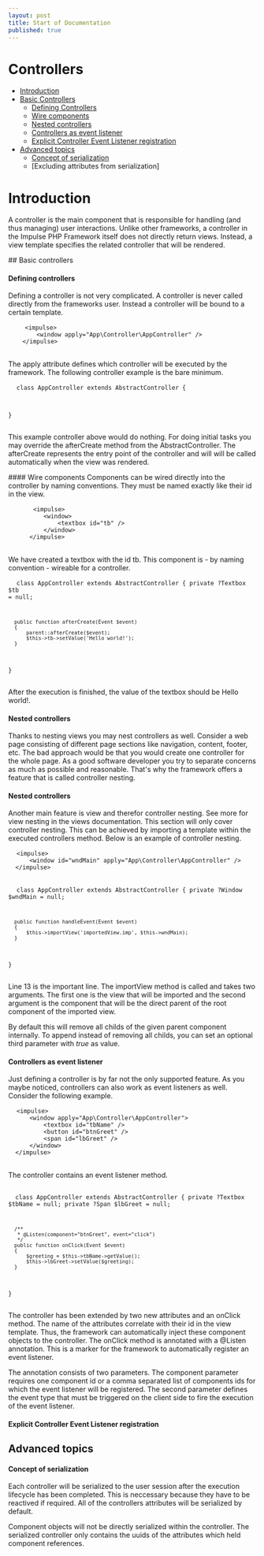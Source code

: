 ```yaml
---
layout: post
title: Start of Documentation
published: true
---
```



<h1 class="doc-title">Controllers</h1>

- [Introduction](#introduction)
- [Basic Controllers](#basic-controllers)
    - [ Defining Controllers](#defining-controllers)
    - [Wire components](#wire-components)
    - [Nested controllers](#nested-controllers)
    - [Controllers as event listener](#controller-eventlistener)
    - [Explicit Controller Event Listener registration](#explicit-controllerEventListener)
- [Advanced topics](#advanced-topics)
    - [Concept of serialization](#concept-serialization)
    - [Excluding attributes from serialization]

<a name="introduction"></a>
# Introduction

A controller is the main component that is responsible for handling (and thus managing) user interactions. Unlike other frameworks, a controller in the Impulse PHP Framework itself does not directly return views. Instead, a view template specifies the related controller that will be rendered. 

<a name="basis-controller">
## Basic controllers
    
#### Defining controllers
Defining a controller is not very complicated. A controller is never called directly from the frameworks user. Instead a controller will be bound to a certain template.

<!--<pre class="code-white line-numbers language-markup">-->
<div>
  <div class="code-header">
    <div class="container-fluid">
        <div class="row">
            <div class="button red" />
          	<div class="button yellow" />
          	<div class="button green" />
        </div>
    </div>
  </div>
  <pre class="code-white line-numbers language-markup">
  	<code class="imp-code language-markup">&lt;impulse&gt;
		&lt;window apply="App\Controller\AppController" /&gt;
    &lt;/impulse&gt;</code>
  </pre>
</div>

The <span class="highlightText">apply</span> attribute defines which controller will be executed by the framework. The following controller example is the bare minimum.  
 
<div>
  <div class="code-header">
    <div class="container-fluid">
        <div class="row">
            <div class="button red" />
          	<div class="button yellow" />
          	<div class="button green" />
        </div>
    </div>
  </div>
  <pre class="code-white line-numbers language-php">
  <code class="imp-code language-php"><?php
  namespace App\Controller;
  use Impulse\Bundles\ImpulseBundle\Controller\AbstractController;

  class AppController extends AbstractController
  {

  }</code>
  </pre>
</div>

This example controller above would do nothing. For doing initial tasks you may override the afterCreate method from the AbstractController. The <span class="highlightText">afterCreate</span> represents the entry point of the controller and will  will be called automatically when the view was rendered.

<a name="wire-components" />
#### Wire components
Components can be wired directly into the controller by naming conventions. They must be named exactly like their id in the view. 

<div>
  <div class="code-header">
    <div class="container-fluid">
        <div class="row">
            <div class="button red" />
          	<div class="button yellow" />
          	<div class="button green" />
        </div>
    </div>
  </div>
  <pre class="code-white line-numbers language-markup">
      <code class="language-markup">&lt;impulse&gt;
          &lt;window&gt;
              &lt;textbox id="tb" /&gt;
          &lt;/window&gt;
      &lt;/impulse&gt;</code>
  </pre>
</div>

We have created a textbox with the id <span class="highlightText">tb</span>. This component is - by naming convention - wireable for a controller.

<div>
  <div class="code-header">
    <div class="container-fluid">
        <div class="row">
            <div class="button red" />
          	<div class="button yellow" />
          	<div class="button green" />
        </div>
    </div>
  </div>
  <pre class="code-white line-numbers language-php">
  <code class="language-php"><?php
  namespace App\Controller;
  use Impulse\Bundles\ImpulseBundle\Controller\AbstractController;
  use Impulse\Bundles\ImpulseBundle\Execution\Events\Event;
  use Impulse\ImpulseBundle\UI\Components\Textbox;

  class AppController extends AbstractController
  {
      private ?Textbox $tb = null;

      public function afterCreate(Event $event)
      {
          parent::afterCreate($event);
          $this->tb->setValue('Hello world!');
      }
  }</code>
  </pre>
</div>

After the execution is finished, the value of the textbox should be <span class="highlightText">Hello world!</span>.

<a name="nested-controllers"></a>
#### Nested controllers
Thanks to nesting views you may nest controllers as well. Consider a web page consisting of different page sections like navigation, content, footer, etc. The bad approach would be that you would create one controller for the whole page. As a good software developer you try to separate concerns as much as possible and reasonable. That's why the framework offers a feature that is called controller nesting.

#### Nested controllers
Another main feature is view and therefor controller nesting. See more for view nesting in the views documentation. This section will only cover controller nesting. This can be achieved by importing a template within the executed controllers method. Below is an example of controller nesting.

<div>
  <div class="code-header">
    <div class="container-fluid">
        <div class="row">
            <div class="button red" />
          	<div class="button yellow" />
          	<div class="button green" />
        </div>
    </div>
  </div>
  <pre class="code-white line-numbers language-markup">
  <code class="language-markup">&lt;impulse&gt;
      &lt;window id="wndMain" apply="App\Controller\AppController" /&gt;
  &lt;/impulse&gt;</code>
  </pre>
</div>

<div>
  <div class="code-header">
    <div class="container-fluid">
        <div class="row">
            <div class="button red" />
          	<div class="button yellow" />
          	<div class="button green" />
        </div>
    </div>
  </div>
  <pre class="code-white line-numbers language-php">
  <code class="language-php"><?php
  namespace App\Controller;
  use Impulse\Bundles\ImpulseBundle\Controller\AbstractController;
  use Impulse\Bundles\ImpulseBundle\Execution\Events\Event;
  use Impulse\Bundles\ImpulseBundle\UI\Components\Window;

  class AppController extends AbstractController
  {
      private ?Window $wndMain = null;

      public function handleEvent(Event $event)
      {
          $this->importView('importedView.imp', $this->wndMain);
      }
  }</code>
  </pre>
</div>

Line 13 is the important line. The <span class="highlightText">importView</span> method is called and takes two arguments. The first one is the view that will be imported and the second argument is the component that will be the direct parent of the root component of the imported view.

By default this will remove all childs of the given parent component internally. To append instead of removing all childs, you can set an optional third parameter with <i>true</i> as value.

<a name="controller-eventlistener"></a>
#### Controllers as event listener
Just defining a controller is by far not the only supported feature. As you maybe noticed, controllers can also work as event listeners as well. Consider the following example.

<div>
  <div class="code-header">
    <div class="container-fluid">
        <div class="row">
            <div class="button red" />
          	<div class="button yellow" />
          	<div class="button green" />
        </div>
    </div>
  </div>
  <pre class="code-white line-numbers language-markup">
  <code class="language-markup">&lt;impulse&gt;
      &lt;window apply="App\Controller\AppController"&gt;
          &lt;textbox id="tbName" /&gt;
          &lt;button id="btnGreet" /&gt;
          &lt;span id="lbGreet" /&gt;
      &lt;/window&gt;
  &lt;/impulse&gt;</code>
  </pre>
</div>

The controller contains an event listener method.

<div>
  <div class="code-header">
    <div class="container-fluid">
        <div class="row">
            <div class="button red" />
          	<div class="button yellow" />
          	<div class="button green" />
        </div>
    </div>
  </div>
  <pre class="code-white line-numbers language-php">
  <code class="language-php">
  <?php
  namespace App\Controller;
  use Impulse\Bundles\ImpulseBundle\Controller\AbstractController;
  use Impulse\Bundles\ImpulseBundle\Execution\Events\Event;
  use Impulse\Bundles\ImpulseBundle\Controller\Annotations\Listen;
  use Impulse\Bundles\ImpulseBundle\UI\Components\Span;
  use Impulse\Bundles\ImpulseBundle\UI\Components\Textbox;

  class AppController extends AbstractController
  {
      private ?Textbox $tbName = null;
      private ?Span $lbGreet = null;

      /**
       * @Listen(component="btnGreet", event="click")
       */
      public function onClick(Event $event)
      {
          $greeting = $this->tbName->getValue();
          $this->lbGreet->setValue($greeting);
      }
  }</code>
  </pre>
</div>

The controller has been extended by two new attributes and an <span class="highlightText">onClick</span> method. The name of the attributes correlate with their id in the view template. Thus, the framework can automatically inject these component objects to the controller. The <span class="highlightText">onClick</span> method is annotated with a <span class="highlightText">@Listen</span> annotation. This is a marker for the framework to automatically register an event listener. 

The annotation consists of two parameters. The component parameter requires one component id or a comma separated list of components ids for which the event listener will be registered. The second parameter defines the event type that must be triggered on the client side to fire the execution of the event listener.

<a name="explicit-controllerEventListener"></a>
#### Explicit Controller Event Listener registration

<a name="advanced-topics"></a>
## Advanced topics

<a name="concept-serialization"></a>
#### Concept of serialization

Each controller will be serialized to the user session after the execution lifecycle has been completed. This is neccessary because they have to be reactived if required. All of the controllers attributes will be serialized by default. 

Component objects will not be directly serialized within the controller. The serialized controller only contains the uuids of the attributes which held component references.

